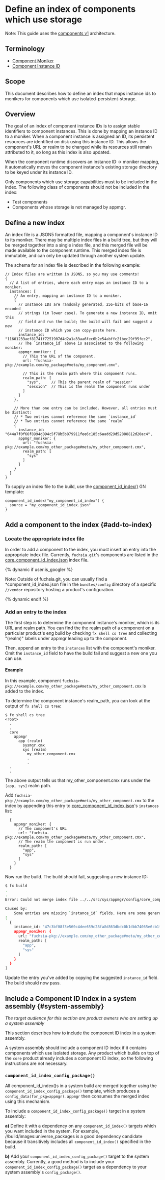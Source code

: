 # Define an index of components which use storage

Note: This guide uses the [components v1](/docs/glossary.md#components-v1)
architecture.

## Terminology

- [Component Moniker](/docs/glossary.md#moniker)
- [Component Instance ID](/docs/glossary.md#component-instance-id)

## Scope

This document describes how to define an index that maps instance ids to
monikers for components which use isolated-persistent-storage.

## Overview

The goal of an index of component instance IDs is to assign stable identifiers
to component instances. This is done by mapping an instance ID to a moniker.
When a component instance is assigned an ID, its persistent resources are
identified on disk using this instance ID. This allows the component's URL or
realm to be changed while its resources still remain attributed to it, so long
as this index is also updated.

When the component runtime discovers an instance ID -> moniker mapping, it
automatically moves the component instance's existing storage directory to be
keyed under its instance ID.

Only components which use storage capabilities must to be included in the
index. The following class of components should not be included in the
index:

* Test components
* Components whose storage is not managed by appmgr.

## Define a new index

An index file is a JSON5 formatted file, mapping a component's instance ID to
its moniker. There may be multiple index files in a build tree, but they will
be merged together into a single index file, and this merged file will be made
available to the component runtime. This merged index file is immutable, and
can only be updated through another system update.

The schema for an index file is described in the following example:

```json5
// Index files are written in JSON5, so you may use comments!
{
  // A list of entries, where each entry maps an instance ID to a moniker.
  instances: [
    // An entry, mapping an instance ID to a moniker.
    {
      // Instance IDs are randomly generated, 256-bits of base-16 encoded
      // strings (in lower case). To generate a new instance ID, omit this
      // field and run the build; the build will fail and suggest a new
      // instance ID which you can copy-paste here.
      instance_id: "11601233aef81741f7251907d4d2a1a33aa6fec6b2e54abffc21bec29f95fec2",
      // The `instance_id` above is associated to the following moniker:
      appmgr_moniker: {
        // This the URL of the component.
        url: "fuchsia-pkg://example.com/my_package#meta/my_component.cmx",

        // This is the realm path where this component runs.
        realm_path: [
          "sys",     // This the parent realm of "session"
          "session"  // This is the realm the component runs under
        ]
      }
    },

    // More than one entry can be included. However, all entries must be distinct:
    // * Two entries cannot reference the same `instance_id`
    // * Two entries cannot reference the same `realm`
    {
      instance_id: "644a7f0f66f8994d894c5f78b5b879911fee6c185c6aadd29d52888812d20ac4",
      appmgr_moniker: {
        url: "fuchsia-pkg://example.com/my_other_package#meta/my_other_component.cmx",
        realm_path: [
          "sys"
        ]
      }
    }
  ]
}
```

To supply an index file to the build, use the
[component_id_index()](/build/component/component_id_index.gni) GN template:

```gn
component_id_index("my_component_id_index") {
  source = "my_component_id_index.json"
}
```

## Add a component to the index {#add-to-index}

### Locate the appropriate index file

In order to add a component to the index, you must insert an entry into the
appropriate index file. Currently, `fuchsia.git`'s components are listed in the
[core_component_id_index.json](/src/sys/appmgr/config/core_component_id_index.json)
index file.

{% dynamic if user.is_googler %}

Note: Outside of fuchsia.git, you can usually find a *component_id_index.json
file in the `bundles/config` directory of a specific `//vendor` repository hosting
a product's configuration.

{% dynamic endif %}

### Add an entry to the index

The first step is to determine the component instance's moniker, which is its
URL and realm path. You can find the the realm path of a component on a
particular product's eng build by checking `fx shell cs tree` and collecting
"(realm)" labels under appmgr leading up to the component.

Then, append an entry to the `instances` list with the component's moniker.
Omit the `instance_id` field to have the build fail and suggest a new one you
can use.

#### Example

In this example, component `fuchsia-pkg://example.com/my_other_package#meta/my_other_component.cmx`
is added to the index.

To determine the component instance's realm_path, you can look at the output of
`fx shell cs tree`:

```shell
$ fx shell cs tree
<root>
  .
  .
  core
    appmgr
      app (realm)
        sysmgr.cmx
        sys (realm)
          my_other_component.cmx
          .
          .
  .
  .
```

The above output tells us that my_other_component.cmx runs under the
`[app, sys]` realm path.

Add `fuchsia-pkg://example.com/my_other_package#meta/my_other_component.cmx` to
the index by appending this entry to [core_component_id_index.json](/src/sys/appmgr/config/core_component_id_index.json)'s
`instances` list:

```json5
  {
    appmgr_moniker: {
      // The component's URL
      url: "fuchsia-pkg://example.com/my_other_package#meta/my_other_component.cmx",
      // The realm the component is run under.
      realm_path: [
        "app",
        "sys"
      ]
    }
  }
```

Now run the build.  The build should fail, suggesting a new instance ID:

```bash
$ fx build
.
.
Error: Could not merge index file ../../src/sys/appmgr/config/core_component_id_index.json

Caused by:
    Some entries are missing `instance_id` fields. Here are some generated IDs for you:
[
  {
    instance_id: "47c3bf08f3e560c4dee659c28fa8d863dbdc0b1dbb74065e6cb1f38441ac759c",
    appmgr_moniker: {
      url: "fuchsia-pkg://example.com/my_other_package#meta/my_other_component.cmx",
      realm_path: [
        "app",
        "sys"
      ]
    }
  }
]
```

Update the entry you've added by copying the suggested `instance_id` field. The
build should now pass.

## Include a Component ID Index in a system assembly {#system-assembly}

_The target audience for this section are product owners who are
setting up a system assembly_

This section describes how to include the component ID index in a system
assembly.

A system assembly should include a component ID index if it contains components
which use isolated storage. Any product which builds on top of the
`core` product already includes a component ID index, so the following
instructions are not necessary.

### `component_id_index_config_package()`
All component_id_index()s in a system
build are merged together using the `component_id_index_config_package()`
template, which produces a `config_data(for_pkg=appmgr)`. `appmgr` then
consumes the merged index using this mechanism.

To include a `component_id_index_config_package()` target in a system assembly:

**a)** Define it with a dependency on any `component_id_index()` targets which you
want included in the system. For example, //build/images:universe_packages is a
good dependency candidate because it transitively includes all
`component_id_index()` specified in the build.

**b)** Add your `component_id_index_config_package()` target to the system assembly.
Currently, a good method is to include your `component_id_index_config_package()`
target as a dependency to your system assembly's `config_package()`.